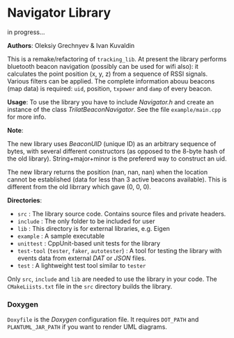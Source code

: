 Navigator Library
======
in progress...

__Authors__: Oleksiy Grechnyev & Ivan Kuvaldin

This is a remake/refactoring of `tracking_lib`. At present the library performs bluetooth beacon
navigation (possibly can be used for wifi also):  it calculates the point position (x, y, z) from a sequence of RSSI signals.
Various filters can be applied. The complete information abouu beacons (map data) is required:
`uid`, position, `txpower` and `damp` of every beacon.

__Usage__: To use the library you have to include _Navigator.h_ and create an
instance of the class _TrilatBeaconNavigator_.  See the file `example/main.cpp` for more info. 

__Note__: 

The new library uses _BeaconUID_ (unique ID) as an arbitrary sequence of bytes, with several different
constructors (as opposed to the 8-byte hash of the old library). String+major+minor is the prefererd way
to construct an uid.

The new library returns the position (nan, nan, nan) when the location cannot be established 
(data for less than 3 active beacons available). This is different from the old librrary which gave (0, 0, 0). 
 
__Directories__:

* `src` : The library source code. Contains source files and private headers.
* `include` : The only folder to be included for user
* `lib` : This directory is for external libraries, e.g. Eigen
* `example` : A sample executable
* `unittest` : CppUnit-based unit tests for the library
* `test-tool` (`tester`, `faker`, `autotester`) : A tool for testing the library with events data
 from external _DAT_ or _JSON_ files.
* `test` : A lightweight test tool similar to `tester` 

Only `src`, `include` and `lib` are needed to use the library in your code. The `CMakeLiists.txt` file
in the `src` directory builds the library.

### Doxygen
`Doxyfile` is the *Doxygen* configuration file. It requires `DOT_PATH` and
`PLANTUML_JAR_PATH` if you want to render UML diagrams.